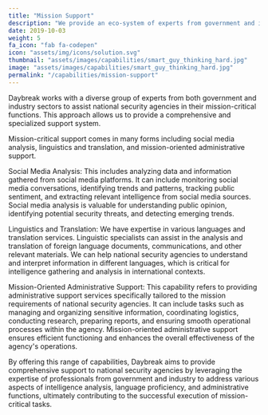 ```yaml
---
title: "Mission Support"
description: "We provide an eco-system of experts from government and industry to support mission-critical functions at national security agencies."
date: 2019-10-03
weight: 5
fa_icon: "fab fa-codepen"
icon: "assets/img/icons/solution.svg"
thumbnail: "assets/images/capabilities/smart_guy_thinking_hard.jpg"
image: "assets/images/capabilities/smart_guy_thinking_hard.jpg"
permalink: "/capabilities/mission-support"
---
```


Daybreak works with a diverse group of experts from both government and industry sectors to assist national security agencies in their mission-critical functions. This approach allows us to provide a comprehensive and specialized support system.

Mission-critical support comes in many forms including social media analysis, linguistics and translation, and mission-oriented administrative support.

Social Media Analysis: This includes analyzing data and information gathered from social media platforms. It can include monitoring social media conversations, identifying trends and patterns, tracking public sentiment, and extracting relevant intelligence from social media sources. Social media analysis is valuable for understanding public opinion, identifying potential security threats, and detecting emerging trends.

Linguistics and Translation: We have expertise in various languages and translation services. Linguistic specialists can assist in the analysis and translation of foreign language documents, communications, and other relevant materials. We can help national security agencies to understand and interpret information in different languages, which is critical for intelligence gathering and analysis in international contexts.

Mission-Oriented Administrative Support: This capability refers to providing administrative support services specifically tailored to the mission requirements of national security agencies. It can include tasks such as managing and organizing sensitive information, coordinating logistics, conducting research, preparing reports, and ensuring smooth operational processes within the agency. Mission-oriented administrative support ensures efficient functioning and enhances the overall effectiveness of the agency's operations.

By offering this range of capabilities, Daybreak aims to provide comprehensive support to national security agencies by leveraging the expertise of professionals from government and industry to address various aspects of intelligence analysis, language proficiency, and administrative functions, ultimately contributing to the successful execution of mission-critical tasks.